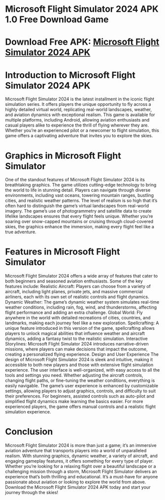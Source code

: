 # Microsoft Flight Simulator 2024 APK 1.0 Free Download Game
# Download Free APK: [Microsoft Flight Simulator 2024 APK](https://apkhihe.net/microsoft-flight-simulator-2024/)
# Introduction to Microsoft Flight Simulator 2024 APK
Microsoft Flight Simulator 2024 is the latest installment in the iconic flight simulation series. It offers players the unique opportunity to fly across a highly detailed virtual world, replicating real-world landscapes, weather, and aviation dynamics with exceptional realism. This game is available for multiple platforms, including Android, allowing aviation enthusiasts and casual players alike to experience the thrill of flying wherever they are. Whether you’re an experienced pilot or a newcomer to flight simulation, this game offers a captivating adventure that invites you to explore the skies.

# Graphics in Microsoft Flight Simulator
One of the standout features of Microsoft Flight Simulator 2024 is its breathtaking graphics. The game utilizes cutting-edge technology to bring the world to life in stunning detail. Players can navigate through diverse environments, including vast oceans, towering mountain ranges, bustling cities, and realistic weather patterns. The level of realism is so high that it’s often hard to distinguish the game’s virtual landscapes from real-world imagery.
The game’s use of photogrammetry and satellite data to create lifelike landscapes ensures that every flight feels unique. Whether you’re soaring over snow-capped mountains or cruising through cloud-covered skies, the graphics enhance the immersion, making every flight feel like a true adventure.

# Features in Microsoft Flight Simulator
Microsoft Flight Simulator 2024 offers a wide array of features that cater to both beginners and seasoned aviation enthusiasts. Some of the key features include:
Realistic Aircraft: Players can choose from a variety of aircraft, including light planes, private jets, and massive commercial airliners, each with its own set of realistic controls and flight dynamics.
Dynamic Weather: The game’s dynamic weather system simulates real-time weather conditions, including rain, fog, wind, and thunderstorms, affecting flight performance and adding an extra challenge.
Global World: Fly anywhere in the world with detailed recreations of cities, countries, and landmarks, making each journey feel like a new exploration.
Spellcrafting: A unique feature introduced in this version of the game, spellcrafting allows players to unlock magical abilities that influence weather and aircraft dynamics, adding a fantasy twist to the realistic simulation.
Interactive Storylines: Microsoft Flight Simulator 2024 introduces narrative-driven missions, where players can make decisions that impact the outcome, creating a personalized flying experience.
Design and User Experience
The design of Microsoft Flight Simulator 2024 is sleek and intuitive, making it accessible to both new players and those with extensive flight simulation experience. The user interface is well-organized, with easy access to all the tools and settings you need. Whether adjusting the aircraft controls, changing flight paths, or fine-tuning the weather conditions, everything is easily navigable.
The game’s user experience is enhanced by customizable settings, allowing players to adjust graphics, controls, and difficulty to suit their preferences. For beginners, assisted controls such as auto-pilot and simplified flight dynamics make learning the basics easier. For more experienced players, the game offers manual controls and a realistic flight simulation experience.

# Conclusion
Microsoft Flight Simulator 2024 is more than just a game; it’s an immersive aviation adventure that transports players into a world of unparalleled realism. With stunning graphics, dynamic weather, a variety of aircraft, and engaging gameplay features, it offers something for every type of player. Whether you’re looking for a relaxing flight over a beautiful landscape or a challenging mission through a storm, Microsoft Flight Simulator delivers an experience that’s both thrilling and educational. It’s a must-have for anyone passionate about aviation or looking to explore the world from above. Download the Microsoft Flight Simulator 2024 APK today and start your journey through the skies!

